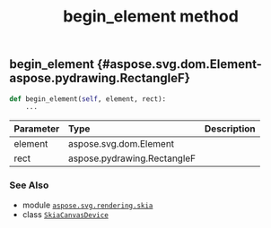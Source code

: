 ﻿---
title: begin_element method
second_title: Aspose.SVG for Python via .NET API References
description: 
type: docs
weight: 40
url: /python-net/aspose.svg.rendering.skia/skiacanvasdevice/begin_element/
is_root: false
---

## begin_element {#aspose.svg.dom.Element-aspose.pydrawing.RectangleF}





```python
def begin_element(self, element, rect):
    ...
```


| Parameter | Type | Description |
| :- | :- | :- |
| element | aspose.svg.dom.Element |  |
| rect | aspose.pydrawing.RectangleF |  |



### See Also
* module [`aspose.svg.rendering.skia`](../../)
* class [`SkiaCanvasDevice`](/svg/python-net/aspose.svg.rendering.skia/skiacanvasdevice)
